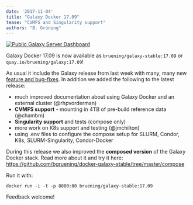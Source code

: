 ```yaml
---
date: '2017-11-04'
title: "Galaxy Docker 17.09"
tease: "CVMFS and Singularity support"
authors: "B. Grüning"
---
```


[<img class="img-responsive center-block" src="https://raw.githubusercontent.com/bgruening/docker-galaxy-stable/dev/galaxy/GalaxyDocker.png" alt="Public Galaxy Server Dashboard" />](https://github.com/bgruening/docker-galaxy-stable)

Galaxy Docker 17.09 is now available as `bruening/galaxy-stable:17.09` or `quay.io/bruening/galaxy:17.09`!

As usual it include the Galaxy release from last week with many, many new [feature and bug-fixes][1].
In addition we added the following to the latest release:

   - much improved documentation about using Galaxy Docker and an external cluster (@rhpvorderman)
   - **CVMFS support** - mounting in 4TB of pre-build reference data (@chambm)
   - **Singularity support** and tests (compose only)
   - more work on K8s support and testing (@jmchilton)
   - using .env files to configure the compose setup for SLURM, Condor, K8s, SLURM-Singularity, Condor-Docker

During this release we also improved the **composed version** of the Galaxy Docker stack. Read more about it and try it here: https://github.com/bgruening/docker-galaxy-stable/tree/master/compose

Run it with:

    docker run -i -t -p 8080:80 bruening/galaxy-stable:17.09

Feedback welcome!

  [1]: https://docs.galaxyproject.org/en/master/releases/17.09_announce.html
